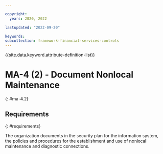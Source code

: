 ```yaml
---

copyright:
  years: 2020, 2022

lastupdated: "2022-09-20"

keywords: 
subcollection: framework-financial-services-controls
---
```


{{site.data.keyword.attribute-definition-list}}

# MA-4 (2) - Document Nonlocal Maintenance
{: #ma-4.2}

## Requirements
{: #requirements}

The organization documents in the security plan for the information system, the policies and procedures for the establishment and use of nonlocal maintenance and diagnostic connections.


